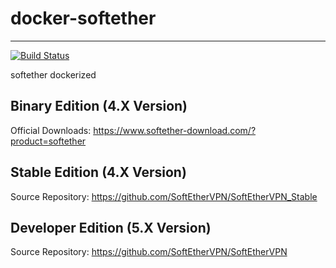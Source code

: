 # docker-softether
---

[![Build Status](https://gitlab.com/xiaxy/docker-softether/badges/master/build.svg)](https://gitlab.com/xiaxy/docker-softether/pipelines)

softether dockerized

## Binary Edition (4.X Version)
Official Downloads: https://www.softether-download.com/?product=softether

## Stable Edition (4.X Version)
Source Repository: https://github.com/SoftEtherVPN/SoftEtherVPN_Stable

## Developer Edition (5.X Version)
Source Repository:
https://github.com/SoftEtherVPN/SoftEtherVPN
